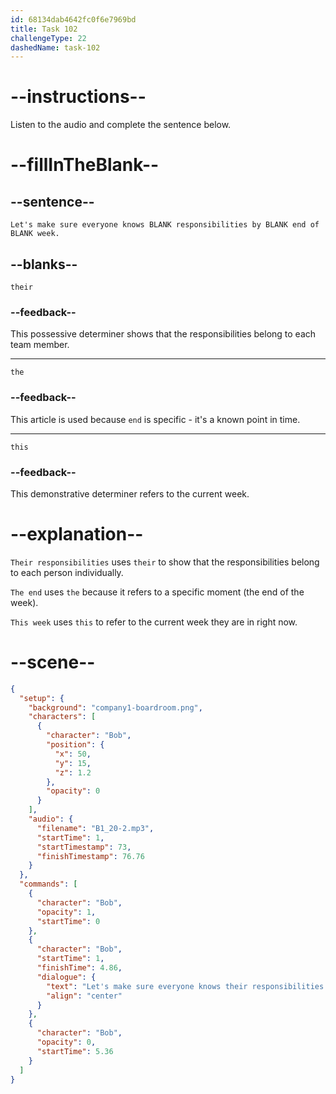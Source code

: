 ```yaml
---
id: 68134dab4642fc0f6e7969bd
title: Task 102
challengeType: 22
dashedName: task-102
---
```


<!-- (Audio) Bob: Let's make sure everyone knows their responsibilities by the end of this week. -->

# --instructions--

Listen to the audio and complete the sentence below.

# --fillInTheBlank--

## --sentence--

`Let's make sure everyone knows BLANK responsibilities by BLANK end of BLANK week.`

## --blanks--

`their`

### --feedback--

This possessive determiner shows that the responsibilities belong to each team member.

---

`the`

### --feedback--

This article is used because `end` is specific - it's a known point in time.

---

`this`

### --feedback--

This demonstrative determiner refers to the current week.

# --explanation--

`Their responsibilities` uses `their` to show that the responsibilities belong to each person individually.

`The end` uses `the` because it refers to a specific moment (the end of the week).

`This week` uses `this` to refer to the current week they are in right now.

# --scene--

```json
{
  "setup": {
    "background": "company1-boardroom.png",
    "characters": [
      {
        "character": "Bob",
        "position": {
          "x": 50,
          "y": 15,
          "z": 1.2
        },
        "opacity": 0
      }
    ],
    "audio": {
      "filename": "B1_20-2.mp3",
      "startTime": 1,
      "startTimestamp": 73,
      "finishTimestamp": 76.76
    }
  },
  "commands": [
    {
      "character": "Bob",
      "opacity": 1,
      "startTime": 0
    },
    {
      "character": "Bob",
      "startTime": 1,
      "finishTime": 4.86,
      "dialogue": {
        "text": "Let's make sure everyone knows their responsibilities by the end of this week.",
        "align": "center"
      }
    },
    {
      "character": "Bob",
      "opacity": 0,
      "startTime": 5.36
    }
  ]
}
```
